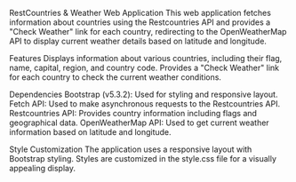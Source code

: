 RestCountries & Weather Web Application
This web application fetches information about countries using the Restcountries API and provides a "Check Weather" link for each country, redirecting to the OpenWeatherMap API to display current weather details based on latitude and longitude.

Features
Displays information about various countries, including their flag, name, capital, region, and country code.
Provides a "Check Weather" link for each country to check the current weather conditions.

Dependencies
Bootstrap (v5.3.2): Used for styling and responsive layout.
Fetch API: Used to make asynchronous requests to the Restcountries API.
Restcountries API: Provides country information including flags and geographical data.
OpenWeatherMap API: Used to get current weather information based on latitude and longitude.

Style Customization
The application uses a responsive layout with Bootstrap styling. Styles are customized in the style.css file for a visually appealing display.
